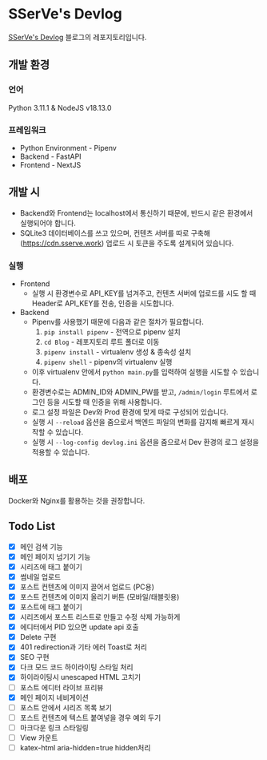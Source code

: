 # SSerVe's Devlog
[SSerVe's Devlog](https://blog.sserve.work) 블로그의 레포지토리입니다.

## 개발 환경
### 언어
Python 3.11.1 & NodeJS v18.13.0  
### 프레임워크
- Python Environment - Pipenv
- Backend - FastAPI
- Frontend - NextJS

## 개발 시
- Backend와 Frontend는 localhost에서 통신하기 때문에, 반드시 같은 환경에서 실행되어야 합니다.
- SQLite3 데이터베이스를 쓰고 있으며, 컨텐츠 서버를 따로 구축해 (https://cdn.sserve.work) 업로드 시 토큰을 주도록 설계되어 있습니다.

### 실행
- Frontend
  + 실행 시 환경변수로 API_KEY를 넘겨주고, 컨텐츠 서버에 업로드를 시도 할 때 Header로 API_KEY를 전송, 인증을 시도합니다.
- Backend
  + Pipenv를 사용했기 때문에 다음과 같은 절차가 필요합니다.
    1. `pip install pipenv` - 전역으로 pipenv 설치
    2. `cd Blog` - 레포지토리 루트 폴더로 이동
    3. `pipenv install` - virtualenv 생성 & 종속성 설치
    4. `pipenv shell` - pipenv의 virtualenv 실행
  + 이후 virtualenv 안에서 `python main.py`를 입력하여 실행을 시도할 수 있습니다.
  + 환경변수로는 ADMIN_ID와 ADMIN_PW를 받고, `/admin/login` 루트에서 로그인 등을 시도할 때 인증을 위해 사용합니다.
  + 로그 설정 파일은 Dev와 Prod 환경에 맞게 따로 구성되어 있습니다.
  + 실행 시 `--reload` 옵션을 줌으로서 백엔드 파일의 변화를 감지해 빠르게 재시작할 수 있습니다.
  + 실행 시 `--log-config devlog.ini` 옵션을 줌으로서 Dev 환경의 로그 설정을 적용할 수 있습니다.

## 배포
Docker와 Nginx를 활용하는 것을 권장합니다.

## Todo List

- [X] 메인 검색 기능
- [X] 메인 페이지 넘기기 기능
- [X] 시리즈에 태그 붙이기
- [X] 썸네일 업로드
- [X] 포스트 컨텐츠에 이미지 끌어서 업로드 (PC용)
- [X] 포스트 컨텐츠에 이미지 올리기 버튼 (모바일/태블릿용)
- [X] 포스트에 태그 붙이기
- [X] 시리즈에서 포스트 리스트로 만들고 수정 삭제 가능하게
- [X] 에디터에서 PID 있으면 update api 호출
- [X] Delete 구현
- [X] 401 redirection과 기타 에러 Toast로 처리
- [X] SEO 구현
- [X] 다크 모드 코드 하이라이팅 스타일 처리
- [X] 하이라이팅시 unescaped HTML 고치기
- [ ] 포스트 에디터 라이브 프리뷰
- [X] 메인 페이지 네비게이션
- [ ] 포스트 안에서 시리즈 목록 보기
- [ ] 포스트 컨텐츠에 텍스트 붙여넣을 경우 예외 두기
- [ ] 마크다운 링크 스타일링
- [ ] View 카운트
- [ ] katex-html aria-hidden=true hidden처리
